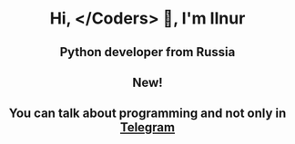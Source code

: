<h1 align="center">Hi, &lt;/Coders&gt; 👋, I'm Ilnur</h1>
<h2 align="center">Python developer from Russia</h2>

<h2 align="center">New!</h2>
<h2 align="center"> 
  <p>You can talk about programming and not only in <a href="https://t.me/ilnurav">Telegram</a> </p>
</h2>
